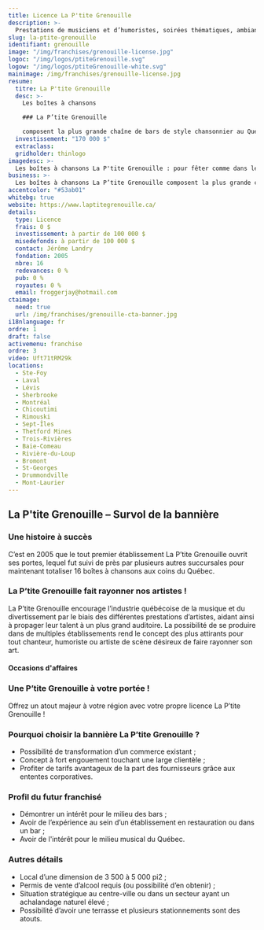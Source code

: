```yaml
---
title: Licence La P'tite Grenouille
description: >-
  Prestations de musiciens et d’humoristes, soirées thématiques, ambiance festive et alléchants spéciaux sur l’alcool.
slug: la-ptite-grenouille
identifiant: grenouille
image: "/img/franchises/grenouille-license.jpg"
logoc: "/img/logos/ptiteGrenouille.svg"
logow: "/img/logos/ptiteGrenouille-white.svg"
mainimage: /img/franchises/grenouille-license.jpg
resume:
  titre: La P'tite Grenouille
  desc: >-
    Les boîtes à chansons 

    ### La P’tite Grenouille 

    composent la plus grande chaîne de bars de style chansonnier au Québec, et bientôt au Canada. Prestations de musiciens et d’humoristes, soirées thématiques, ambiance festive et alléchants spéciaux sur l’alcool ne sont que quelques-unes des raisons qui rendent le concept si populaire. 
  investissement: "170 000 $"
  extraclass: 
  gridholder: thinlogo
imagedesc: >-
  Les boîtes à chansons La P'tite Grenouille : pour fêter comme dans le bon vieux temps ! Ci-dessus : La P'tite Grenouille de Lévis.
business: >-
  Les boîtes à chansons La P’tite Grenouille composent la plus grande chaîne de bars de style chansonnier au Québec, et bientôt au Canada. Prestations de musiciens et d’humoristes, soirées thématiques, ambiance festive et alléchants spéciaux sur l’alcool ne sont que quelques-unes des raisons qui rendent le concept si populaire. 
accentcolor: "#53ab01"
whitebg: true
website: https://www.laptitegrenouille.ca/
details:
  type: Licence
  frais: 0 $
  investissement: à partir de 100 000 $ 
  misedefonds: à partir de 100 000 $
  contact: Jérôme Landry
  fondation: 2005
  nbre: 16
  redevances: 0 %
  pub: 0 %
  royautes: 0 %
  email: froggerjay@hotmail.com
ctaimage: 
  need: true
  url: /img/franchises/grenouille-cta-banner.jpg
i18nlanguage: fr
ordre: 1
draft: false
activemenu: franchise
ordre: 3
video: Uft71tRM29k
locations:
  - Ste-Foy
  - Laval
  - Lévis
  - Sherbrooke
  - Montréal
  - Chicoutimi
  - Rimouski
  - Sept-Îles
  - Thetford Mines
  - Trois-Rivières
  - Baie-Comeau
  - Rivière-du-Loup
  - Bromont
  - St-Georges
  - Drummondville
  - Mont-Laurier
---
```

## La P'tite Grenouille – Survol de la bannière

### Une histoire à succès

C’est en 2005 que le tout premier établissement La P’tite Grenouille ouvrit ses portes, lequel fut suivi de près par plusieurs autres succursales pour maintenant totaliser 16 boîtes à chansons aux coins du Québec. 

### La P’tite Grenouille fait rayonner nos artistes !

La P’tite Grenouille encourage l’industrie québécoise de la musique et du divertissement par le biais des différentes prestations d’artistes, aidant ainsi à propager leur talent à un plus grand auditoire. 
La possibilité de se produire dans de multiples établissements rend le concept des plus attirants pour tout chanteur, humoriste ou artiste de scène désireux de faire rayonner son art. 

#### Occasions d'affaires

### Une P’tite Grenouille à votre portée !

Offrez un atout majeur à votre région avec votre propre licence La P’tite Grenouille ! 

### Pourquoi choisir la bannière La P’tite Grenouille ?

- Possibilité de transformation d’un commerce existant ;
- Concept à fort engouement touchant une large clientèle ;
- Profiter de tarifs avantageux de la part des fournisseurs grâce aux ententes corporatives.

### Profil du futur franchisé 

- Démontrer un intérêt pour le milieu des bars ;
- Avoir de l’expérience au sein d’un établissement en restauration ou dans un bar ;
- Avoir de l'intérêt pour le milieu musical du Québec. 

### Autres détails 

- Local d’une dimension de 3 500 à 5 000 pi2 ;
- Permis de vente d’alcool requis (ou possibilité d’en obtenir) ; 
- Situation stratégique au centre-ville ou dans un secteur ayant un achalandage naturel élevé ; 
- Possibilité d’avoir une terrasse et plusieurs stationnements sont des atouts. 

